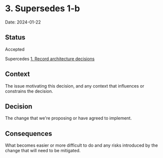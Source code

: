 # 3. Supersedes 1-b

Date: 2024-01-22

## Status

Accepted

Supercedes [1. Record architecture decisions](0001-record-architecture-decisions.md)

## Context

The issue motivating this decision, and any context that influences or constrains the decision.

## Decision

The change that we're proposing or have agreed to implement.

## Consequences

What becomes easier or more difficult to do and any risks introduced by the change that will need to be mitigated.
